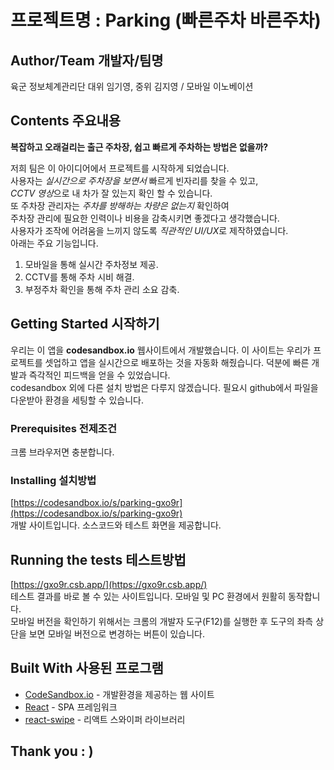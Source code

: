 # 프로젝트명 : Parking (빠른주차 바른주차)
 

## Author/Team 개발자/팀명
육군 정보체계관리단 대위 임기영, 중위 김지영 / 모바일 이노베이션

## Contents 주요내용
**복잡하고 오래걸리는 출근 주차장, 쉽고 빠르게 주차하는 방법은 없을까?**    

저희 팀은 이 아이디어에서 프로젝트를 시작하게 되었습니다.   
사용자는 *실시간으로 주차장을 보면서* 빠르게 빈자리를 찾을 수 있고,  
*CCTV 영상*으로 내 차가 잘 있는지 확인 할 수 있습니다.  
또 주차장 관리자는 *주차를 방해하는 차량은 없는지* 확인하여  
주차장 관리에 필요한 인력이나 비용을 감축시키면 좋겠다고 생각했습니다.  
사용자가 조작에 어려움을 느끼지 않도록 *직관적인 UI/UX*로 제작하였습니다.  
아래는 주요 기능입니다.  

1. 모바일을 통해 실시간 주차정보 제공.  
2. CCTV를 통해 주차 시비 해결.  
3. 부정주차 확인을 통해 주차 관리 소요 감축.


## Getting Started 시작하기
우리는 이 앱을 **codesandbox.io** 웹사이트에서 개발했습니다.
이 사이트는 우리가 프로젝트를 셋업하고 앱을 실시간으로 배포하는 것을 자동화 해줬습니다.
덕분에 빠른 개발과 즉각적인 피드백을 얻을 수 있었습니다.  
codesandbox 외에 다른 설치 방법은 다루지 않겠습니다.
필요시 github에서 파일을 다운받아 환경을 세팅할 수 있습니다.

### Prerequisites 전제조건
크롬 브라우저면 충분합니다.


### Installing 설치방법
[https://codesandbox.io/s/parking-gxo9r](https://codesandbox.io/s/parking-gxo9r)  
개발 사이트입니다. 소스코드와 테스트 화면을 제공합니다.

## Running the tests 테스트방법
[https://gxo9r.csb.app/](https://gxo9r.csb.app/)  
테스트 결과를 바로 볼 수 있는 사이트입니다. 
모바일 및 PC 환경에서 원활히 동작합니다.  
모바일 버전을 확인하기 위해서는 크롬의 개발자 도구(F12)를 실행한 후 
도구의 좌측 상단을 보면 모바일 버전으로 변경하는 버튼이 있습니다.

## Built With 사용된 프로그램
* [CodeSandbox.io](https://codesandbox.io/) - 개발환경을 제공하는 웹 사이트
* [React](https://reactjs-kr.firebaseapp.com/) - SPA 프레임워크
* [react-swipe](https://github.com/voronianski/react-swipe) - 리액트 스와이퍼 라이브러리

## Thank you : )  
